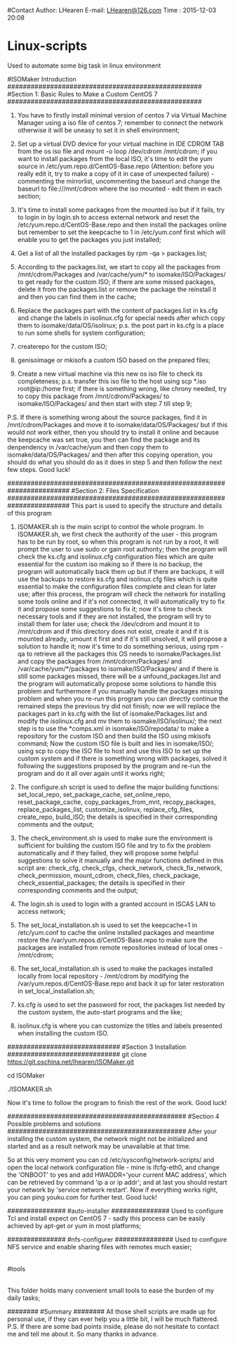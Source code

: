 #Contact
Author: LHearen
E-mail: LHearen@126.com
Time  :	2015-12-03 20:08
# Linux-scripts
Used to automate some big task in linux environment

#ISOMaker Introduction
##################################################
#Section 1: Basic Rules to Make a Custom CentOS 7 
##################################################
1) You have to firstly install minimal version of centos 7 via Virtual Machine Manager using a iso file of centos 7; remember to connect the network otherwise it will be uneasy to set it in shell environment; 

2) Set up a virtual DVD device for your virtual machine in IDE CDROM TAB from the os iso file and mount -o loop /dev/cdrom /mnt/cdrom; if you want to install packages from the local ISO, it's time to edit the yum source in /etc/yum.repo.d/CentOS-Base.repo (Attention: before you really edit it, try to make a copy of it in case of unexpected failure) - commenting the mirrorlist, uncommenting the baseurl and change the baseurl to file:///mnt/cdrom where the iso mounted - edit them in each section;

3) It's time to install some packages from the mounted iso but if it fails, try to login in by login.sh to access external network and reset the /etc/yum.repo.d/CentOS-Base.repo and then install the packages online but remember to set the keepcache to 1 in /etc/yum.conf first which will enable you to get the packages you just installed;

4) Get a list of all the installed packages by rpm -qa > packages.list; 

5) According to the packages.list, we start to copy all the packages from /mnt/cdrom/Packages and /var/cache/yum/* to isomake/ISO/Packages/ to get ready for the custom ISO; if there are some missed packages, delete it from the packages.list or remove the package the reinstall it and then you can find them in the cache; 

6) Replace the packages part with the content of packages.list in ks.cfg and change the labels in isolinux.cfg for special needs after which copy them to isomake/data/OS/isolinux; p.s. the post part in ks.cfg is a place to run some shells for system configuration;

7) createrepo for the custom ISO; 

8) genisoimage or mkisofs a custom ISO based on the prepared files;

9) Create a new virtual machine via this new os iso file to check its completeness; p.s. transfer this iso file to the host using scp *.iso root@ip:/home first; if there is something wrong, like chrony needed, try to copy this package from /mnt/cdrom/Packages/ to isomake/ISO/Packages/ and then start with step 7 till step 9;

P.S. If there is something wrong about the source packages, find it in /mnt/cdrom/Packages and move it to isomake/data/OS/Packages/ but if this would not work either, then you should try to install it online and because the keepcache was set true, you then can find the package and its denpendency in /var/cache/yum and then copy them to isomake/data/OS/Packages/ and then after this copying operation, you should do what you should do as it does in step 5 and then follow the next few steps. Good luck!


########################################################################
#Section 2: Files Specification
########################################################################
This part is used to specify the structure and details of this program

1) ISOMAKER.sh is the main script to control the whole program. 
In ISOMAKER.sh, we first check the authority of the user - this program has to be run by root, so when this program is not run by a root, it will prompt the user to use sudo or gain root authority; 
then the program will check the ks.cfg and isolinux.cfg configuration files which are quite essential for the custom iso making so if there is no backup, the program will automatically back them up but if there are backups, it will use the backups to restore ks.cfg and isolinux.cfg files which is quite essential to make the configuration files complete and clean for later use; 
after this process, the program will check the network for installing some tools online and if it's not connected, it will automatically try to fix it and propose some suggestions to fix it; 
now it's time to check necessary tools and if they are not installed, the program will try to install them for later use; 
check the /dev/cdrom and mount it to /mnt/cdrom and if this directory does not exist, create it and if it is mounted already, umount it first and if it's still unsolved, it will propose a solution to handle it; 
now it's time to do something serious, using rpm -qa to retrieve all the packages this OS needs to isomake/Packages.list and copy the packages from /mnt/cdrom/Packages/ and /var/cache/yum/*/packages to isomake/ISO/Packages/ and if there is still some packages missed, there will be a unfound_packages.list and the program will automatically propose some solutions to handle this problem and furthermore if you manually handle the packages missing problem and when you re-run this program you can directly continue the remained steps the previous try did not finish; 
now we will replace the packages part in ks.cfg with the list of isomake/Packages.list and modify the isolinux.cfg and mv them to isomake/ISO/isolinux/; 
the next step is to use the *comps.xml in isomake/ISO/repodata/ to make a repository for the custom ISO and then build the ISO using mkisofs command;
Now the custom ISO file is built and lies in isomake/ISO/;
using scp to copy the ISO file to host and use this ISO to set up the custom system and if there is something wrong with packages, solved it following the suggestions proposed by the program and re-run the program and do it all over again until it works right;

2) The configure.sh script is used to define the major building functions:
    set_local_repo,
    set_package_cache,
    set_online_repo,
    reset_package_cache,
    copy_packages_from_mnt,
    recopy_packages,
    replace_packages_list,
    customize_isolinux, 
    replace_cfg_files, 
    create_repo,
    build_ISO; 
the details is specified in their corresponding comments and the output;

3) The check_environment.sh is used to make sure the environment is sufficient for building the custom ISO file and try to fix the problem automatically and if they failed, they will propose some helpful suggestions to solve it manually and the major functions defined in this script are: 
    check_cfg, 
    check_cfgs, 
    check_network, 
    check_fix_network, 
    check_permission, 
    mount_cdrom, 
    check_files, 
    check_package, 
    check_essential_packages;
the details is specified in their corresponding comments and the output;

4) The login.sh is used to login with a granted account in ISCAS LAN to access network;

5) The set_local_installation.sh is used to set the keepcache=1 in /etc/yum.conf to cache the online installed packages and meantime restore the /var/yum.repos.d/CentOS-Base.repo to make sure the packages are installed from remote repositories instead of local ones - /mnt/cdrom;

6) The set_local_installation.sh is used to make the packages installed locally from local repository - /mnt/cdrom by modifying the /var/yum.repos.d/CentOS-Base.repo and back it up for later restoration in set_local_installation.sh;

7) ks.cfg is used to set the password for root, the packages list needed by the custom system, the auto-start programs and the like;

8) isolinux.cfg is where you can customize the titles and labels presented when installing the custom ISO.

#############################
#Section 3 Installation
#############################
git clone https://git.oschina.net/lhearen/ISOMaker.git

cd ISOMaker

./ISOMAKER.sh

Now it's time to follow the program to finish the rest of the work. Good luck!

##############################################
#Section 4 Possible problems and solutions
##############################################
After your installing the custom system, the network might not be initialized and started and as a result network may be unavailable at that time.

So at this very moment you can cd /etc/sysconfig/network-scripts/ and open the local network configuration file - mine is ifcfg-eth0, and change the 'ONBOOT' to yes and add HWADDR='your current MAC address', which can be retrieved by command 'ip a or ip addr'; and at last you should restart your network by 'service network restart'. Now if everything works right, you can ping youku.com for further test. Good luck!

###############
#auto-installer
###############
Used to configure Tcl and install expect on CentOS 7 - sadly this process can be easily achieved by apt-get or yum in most platforms;

###############
#nfs-configurer
###############
Used to configure NFS service and enable sharing files with remotes much easier;

######
#tools
######
This folder holds many convenient small tools to ease the burden of my daily tasks;

########
#Summary
########
All those shell scripts are made up for personal use, if they can ever help you a little bit, I will be much flattered. 
P.S. If there are some bad points inside, please do not hesitate to contact me and tell me about it. So many thanks in advance.
